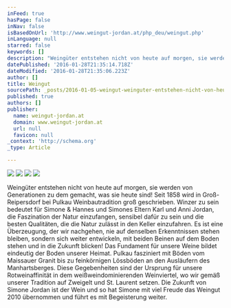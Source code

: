 ```yaml
---
inFeed: true
hasPage: false
inNav: false
isBasedOnUrl: 'http://www.weingut-jordan.at/php_deu/weingut.php'
inLanguage: null
starred: false
keywords: []
description: "Weingüter entstehen nicht von heute auf morgen, sie werden von Generationen zu dem gemacht, was sie heute sind! \_ Seit 1858 wird in Groß-Reipersdorf b"
datePublished: '2016-01-28T21:35:14.718Z'
dateModified: '2016-01-28T21:35:06.223Z'
author: []
title: Weingut
sourcePath: _posts/2016-01-05-weingut-weinguter-entstehen-nicht-von-heute-auf-morgen-si.md
published: true
authors: []
publisher:
  name: weingut-jordan.at
  domain: www.weingut-jordan.at
  url: null
  favicon: null
_context: 'http://schema.org'
_type: Article

---
```

![](https://the-grid-user-content.s3-us-west-2.amazonaws.com/76304fb3-d564-480d-8fac-91a62cf95439.JPG)
![](https://the-grid-user-content.s3-us-west-2.amazonaws.com/c04d2269-398b-4f87-ba55-ecd29cb6d9c5.JPG)
![](https://the-grid-user-content.s3-us-west-2.amazonaws.com/c11b43f1-d8af-4291-bf76-b1ec4c3038ae.JPG)
![](https://the-grid-user-content.s3-us-west-2.amazonaws.com/d66ade4b-9545-4d60-8fe4-b892e0ec5d59.JPG)

Weingüter entstehen nicht von heute auf morgen, sie werden von Generationen zu dem gemacht, was sie heute sind!   Seit 1858 wird in Groß-Reipersdorf bei Pulkau Weinbautradition groß geschrieben. Winzer zu sein bedeutet für Simone & Hannes und Simones Eltern Karl und Anni Jordan, die Faszination der Natur einzufangen, sensibel dafür zu sein und die besten Qualitäten, die die Natur zulässt in den Keller einzufahren. Es ist eine Überzeugung, der wir nachgehen, nie auf denselben Erkenntnissen stehen bleiben, sondern sich weiter entwickeln, mit beiden Beinen auf dem Boden stehen und in die Zukunft blicken! Das Fundament für unsere Weine bildet eindeutig der Boden unserer Heimat. Pulkau fasziniert mit Böden vom Maissauer Granit bis zu feinkörnigen Lössböden an den Ausläufern des Manhartsberges. Diese Gegebenheiten sind der Ursprung für unsere Rotweinaffinität in dem weißweindominierenden Weinviertel, wo wir gemäß unserer Tradition auf Zweigelt und St. Laurent setzen. Die Zukunft von Simone Jordan ist der Wein und so hat Simone mit viel Freude das Weingut 2010 übernommen und führt es mit Begeisterung weiter.